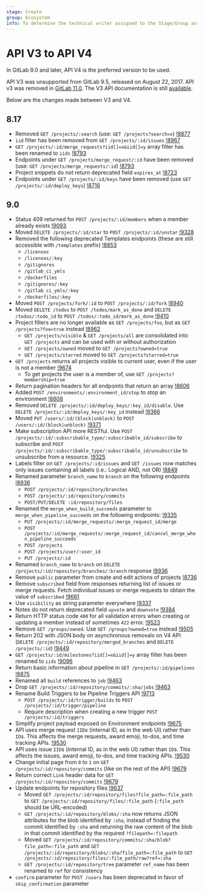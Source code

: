 ```yaml
---
stage: Create
group: Ecosystem
info: To determine the technical writer assigned to the Stage/Group associated with this page, see https://about.gitlab.com/handbook/engineering/ux/technical-writing/#assignments
---
```


# API V3 to API V4

In GitLab 9.0 and later, API V4 is the preferred version to be used.

API V3 was unsupported from GitLab 9.5, released on August
22, 2017. API v3 was removed in [GitLab 11.0](https://gitlab.com/gitlab-org/gitlab-foss/-/issues/36819).
The V3 API documentation is still
[available](https://gitlab.com/gitlab-org/gitlab-foss/blob/8-16-stable/doc/api/README.md).

Below are the changes made between V3 and V4.

## 8.17

- Removed `GET /projects/:search` (use: `GET /projects?search=x`) [!8877](https://gitlab.com/gitlab-org/gitlab-foss/-/merge_requests/8877)
- `iid` filter has been removed from `GET /projects/:id/issues` [!8967](https://gitlab.com/gitlab-org/gitlab-foss/-/merge_requests/8967)
- `GET /projects/:id/merge_requests?iid[]=x&iid[]=y` array filter has been renamed to `iids` [!8793](https://gitlab.com/gitlab-org/gitlab-foss/-/merge_requests/8793)
- Endpoints under `GET /projects/merge_request/:id` have been removed (use: `GET /projects/merge_requests/:id`) [!8793](https://gitlab.com/gitlab-org/gitlab-foss/-/merge_requests/8793)
- Project snippets do not return deprecated field `expires_at` [!8723](https://gitlab.com/gitlab-org/gitlab-foss/-/merge_requests/8723)
- Endpoints under `GET /projects/:id/keys` have been removed (use `GET /projects/:id/deploy_keys`) [!8716](https://gitlab.com/gitlab-org/gitlab-foss/-/merge_requests/8716)

## 9.0

- Status 409 returned for `POST /projects/:id/members` when a member already exists [!9093](https://gitlab.com/gitlab-org/gitlab-foss/-/merge_requests/9093)
- Moved `DELETE /projects/:id/star` to `POST /projects/:id/unstar` [!9328](https://gitlab.com/gitlab-org/gitlab-foss/-/merge_requests/9328)
- Removed the following deprecated Templates endpoints (these are still accessible with `/templates` prefix) [!8853](https://gitlab.com/gitlab-org/gitlab-foss/-/merge_requests/8853)
  - `/licenses`
  - `/licenses/:key`
  - `/gitignores`
  - `/gitlab_ci_ymls`
  - `/dockerfiles`
  - `/gitignores/:key`
  - `/gitlab_ci_ymls/:key`
  - `/dockerfiles/:key`
- Moved `POST /projects/fork/:id` to `POST /projects/:id/fork` [!8940](https://gitlab.com/gitlab-org/gitlab-foss/-/merge_requests/8940)
- Moved `DELETE /todos` to `POST /todos/mark_as_done` and `DELETE /todos/:todo_id` to `POST /todos/:todo_id/mark_as_done` [!9410](https://gitlab.com/gitlab-org/gitlab-foss/-/merge_requests/9410)
- Project filters are no longer available as `GET /projects/foo`, but as `GET /projects?foo=true` instead [!8962](https://gitlab.com/gitlab-org/gitlab-foss/-/merge_requests/8962)
  - `GET /projects/visible` & `GET /projects/all` are consolidated into `GET /projects` and can be used with or without authorization
  - `GET /projects/owned` moved to `GET /projects?owned=true`
  - `GET /projects/starred` moved to `GET /projects?starred=true`
- `GET /projects` returns all projects visible to current user, even if the user is not a member [!9674](https://gitlab.com/gitlab-org/gitlab-foss/-/merge_requests/9674)
  - To get projects the user is a member of, use `GET /projects?membership=true`
- Return pagination headers for all endpoints that return an array [!8606](https://gitlab.com/gitlab-org/gitlab-foss/-/merge_requests/8606)
- Added `POST /environments/:environment_id/stop` to stop an environment [!8808](https://gitlab.com/gitlab-org/gitlab-foss/-/merge_requests/8808)
- Removed `DELETE /projects/:id/deploy_keys/:key_id/disable`. Use `DELETE /projects/:id/deploy_keys/:key_id` instead [!9366](https://gitlab.com/gitlab-org/gitlab-foss/-/merge_requests/9366)
- Moved `PUT /users/:id/(block|unblock)` to `POST /users/:id/(block|unblock)` [!9371](https://gitlab.com/gitlab-org/gitlab-foss/-/merge_requests/9371)
- Make subscription API more RESTful. Use `POST /projects/:id/:subscribable_type/:subscribable_id/subscribe` to subscribe and `POST /projects/:id/:subscribable_type/:subscribable_id/unsubscribe` to unsubscribe from a resource. [!9325](https://gitlab.com/gitlab-org/gitlab-foss/-/merge_requests/9325)
- Labels filter on `GET /projects/:id/issues` and `GET /issues` now matches only issues containing all labels (i.e.: Logical AND, not OR) [!8849](https://gitlab.com/gitlab-org/gitlab-foss/-/merge_requests/8849)
- Renamed parameter `branch_name` to `branch` on the following endpoints [!8936](https://gitlab.com/gitlab-org/gitlab-foss/-/merge_requests/8936)
  - `POST /projects/:id/repository/branches`
  - `POST /projects/:id/repository/commits`
  - `POST/PUT/DELETE :id/repository/files`
- Renamed the `merge_when_build_succeeds` parameter to `merge_when_pipeline_succeeds` on the following endpoints: [!9335](https://gitlab.com/gitlab-org/gitlab-foss/-/merge_requests/)
  - `PUT /projects/:id/merge_requests/:merge_request_id/merge`
  - `POST /projects/:id/merge_requests/:merge_request_id/cancel_merge_when_pipeline_succeeds`
  - `POST /projects`
  - `POST /projects/user/:user_id`
  - `PUT /projects/:id`
- Renamed `branch_name` to `branch` on `DELETE /projects/:id/repository/branches/:branch` response [!8936](https://gitlab.com/gitlab-org/gitlab-foss/-/merge_requests/8936)
- Remove `public` parameter from create and edit actions of projects [!8736](https://gitlab.com/gitlab-org/gitlab-foss/-/merge_requests/8736)
- Remove `subscribed` field from responses returning list of issues or merge
  requests. Fetch individual issues or merge requests to obtain the value
  of `subscribed`
  [!9661](https://gitlab.com/gitlab-org/gitlab-foss/-/merge_requests/9661)
- Use `visibility` as string parameter everywhere [!9337](https://gitlab.com/gitlab-org/gitlab-foss/-/merge_requests/9337)
- Notes do not return deprecated field `upvote` and `downvote` [!9384](https://gitlab.com/gitlab-org/gitlab-foss/-/merge_requests/9384)
- Return HTTP status code `400` for all validation errors when creating or updating a member instead of sometimes `422` error. [!9523](https://gitlab.com/gitlab-org/gitlab-foss/-/merge_requests/9523)
- Remove `GET /groups/owned`. Use `GET /groups?owned=true` instead [!9505](https://gitlab.com/gitlab-org/gitlab-foss/-/merge_requests/9505)
- Return 202 with JSON body on asynchronous removals on V4 API (`DELETE /projects/:id/repository/merged_branches` and `DELETE /projects/:id`) [!9449](https://gitlab.com/gitlab-org/gitlab-foss/-/merge_requests/9449)
- `GET /projects/:id/milestones?iid[]=x&iid[]=y` array filter has been renamed to `iids` [!9096](https://gitlab.com/gitlab-org/gitlab-foss/-/merge_requests/9096)
- Return basic information about pipeline in `GET /projects/:id/pipelines` [!8875](https://gitlab.com/gitlab-org/gitlab-foss/-/merge_requests/8875)
- Renamed all `build` references to `job` [!9463](https://gitlab.com/gitlab-org/gitlab-foss/-/merge_requests/9463)
- Drop `GET /projects/:id/repository/commits/:sha/jobs` [!9463](https://gitlab.com/gitlab-org/gitlab-foss/-/merge_requests/9463)
- Rename Build Triggers to be Pipeline Triggers API [!9713](https://gitlab.com/gitlab-org/gitlab-foss/-/merge_requests/9713)
  - `POST /projects/:id/trigger/builds` to `POST /projects/:id/trigger/pipeline`
  - Require description when creating a new trigger `POST /projects/:id/triggers`
- Simplify project payload exposed on Environment endpoints [!9675](https://gitlab.com/gitlab-org/gitlab-foss/-/merge_requests/9675)
- API uses merge request `IID`s (internal ID, as in the web UI) rather than `ID`s. This affects the merge requests, award emoji, to-dos, and time tracking APIs. [!9530](https://gitlab.com/gitlab-org/gitlab-foss/-/merge_requests/9530)
- API uses issue `IID`s (internal ID, as in the web UI) rather than `ID`s. This affects the issues, award emoji, to-dos, and time tracking APIs. [!9530](https://gitlab.com/gitlab-org/gitlab-foss/-/merge_requests/9530)
- Change initial page from `0` to `1` on `GET /projects/:id/repository/commits` (like on the rest of the API) [!9679](https://gitlab.com/gitlab-org/gitlab-foss/-/merge_requests/9679)
- Return correct `Link` header data for `GET /projects/:id/repository/commits` [!9679](https://gitlab.com/gitlab-org/gitlab-foss/-/merge_requests/9679)
- Update endpoints for repository files [!9637](https://gitlab.com/gitlab-org/gitlab-foss/-/merge_requests/9637)
  - Moved `GET /projects/:id/repository/files?file_path=:file_path` to `GET /projects/:id/repository/files/:file_path` (`:file_path` should be URL-encoded)
  - `GET /projects/:id/repository/blobs/:sha` now returns JSON attributes for the blob identified by `:sha`, instead of finding the commit identified by `:sha` and returning the raw content of the blob in that commit identified by the required `?filepath=:filepath`
  - Moved `GET /projects/:id/repository/commits/:sha/blob?file_path=:file_path`  and `GET /projects/:id/repository/blobs/:sha?file_path=:file_path` to `GET /projects/:id/repository/files/:file_path/raw?ref=:sha`
  - `GET /projects/:id/repository/tree` parameter `ref_name` has been renamed to `ref` for consistency
- `confirm` parameter for `POST /users` has been deprecated in favor of `skip_confirmation` parameter
